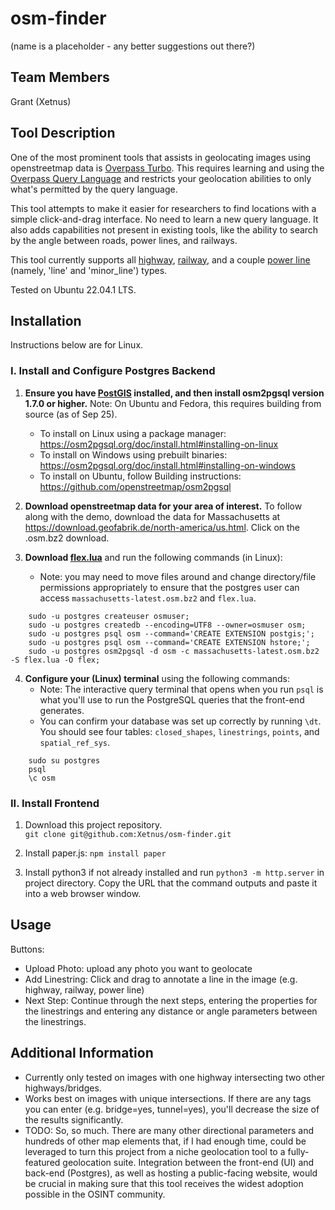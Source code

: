 # osm-finder
(name is a placeholder - any better suggestions out there?)

## Team Members
Grant (Xetnus)

## Tool Description
One of the most prominent tools that assists in geolocating images using openstreetmap data is [Overpass Turbo](https://overpass-turbo.eu/). This requires learning and using the [Overpass Query Language](https://wiki.openstreetmap.org/wiki/Overpass_API/Overpass_QL) and restricts your geolocation abilities to only what's permitted by the query language.  

This tool attempts to make it easier for researchers to find locations with a simple click-and-drag interface. No need to learn a new query language. It also adds capabilities not present in existing tools, like the ability to search by the angle between roads, power lines, and railways.

This tool currently supports all [highway](https://wiki.openstreetmap.org/wiki/Key:highway), [railway](https://wiki.openstreetmap.org/wiki/Key:railway), and a couple [power line](https://wiki.openstreetmap.org/wiki/Key:power) (namely, 'line' and 'minor_line') types.

Tested on Ubuntu 22.04.1 LTS.

## Installation
Instructions below are for Linux.

### I. Install and Configure Postgres Backend 
1. **Ensure you have [PostGIS](https://postgis.net/) installed, and then install osm2pgsql version 1.7.0 or higher.** Note: On Ubuntu and Fedora, this requires building from source (as of Sep 25).  
    - To install on Linux using a package manager: https://osm2pgsql.org/doc/install.html#installing-on-linux  
    - To install on Windows using prebuilt binaries: https://osm2pgsql.org/doc/install.html#installing-on-windows  
    - To install on Ubuntu, follow Building instructions: https://github.com/openstreetmap/osm2pgsql  

2. **Download openstreetmap data for your area of interest.** To follow along with the demo, download the data for Massachusetts at https://download.geofabrik.de/north-america/us.html. Click on the .osm.bz2 download.

3. **Download [flex.lua](https://github.com/Xetnus/osm-finder/blob/main/flex.lua)** and run the following commands (in Linux):
    - Note: you may need to move files around and change directory/file permissions appropriately to ensure that the postgres user can access `massachusetts-latest.osm.bz2` and `flex.lua`.

```
    sudo -u postgres createuser osmuser; 
    sudo -u postgres createdb --encoding=UTF8 --owner=osmuser osm; 
    sudo -u postgres psql osm --command='CREATE EXTENSION postgis;'; 
    sudo -u postgres psql osm --command='CREATE EXTENSION hstore;'; 
    sudo -u postgres osm2pgsql -d osm -c massachusetts-latest.osm.bz2 -S flex.lua -O flex; 
```

4. **Configure your (Linux) terminal** using the following commands:
    - Note: The interactive query terminal that opens when you run `psql` is what you'll use to run the PostgreSQL queries that the front-end generates.
    - You can confirm your database was set up correctly by running `\dt`. You should see four tables: `closed_shapes`, `linestrings`, `points`, and `spatial_ref_sys`.
```
    sudo su postgres
    psql
    \c osm
```

### II. Install Frontend
1. Download this project repository.  
        `git clone git@github.com:Xetnus/osm-finder.git`

2. Install paper.js: `npm install paper`

3. Install python3 if not already installed and run `python3 -m http.server` in project directory. Copy the URL that the command outputs and paste it into a web browser window.

## Usage
Buttons:
- Upload Photo: upload any photo you want to geolocate  
- Add Linestring: Click and drag to annotate a line in the image (e.g. highway, railway, power line)  
- Next Step: Continue through the next steps, entering the properties for the linestrings and entering any distance or angle parameters between the linestrings.  

## Additional Information
- Currently only tested on images with one highway intersecting two other highways/bridges.
- Works best on images with unique intersections. If there are any tags you can enter (e.g. bridge=yes, tunnel=yes), you'll decrease the size of the results significantly.
- TODO: So, so much. There are many other directional parameters and hundreds of other map elements that, if I had enough time, could be leveraged to turn this project from a niche geolocation tool to a fully-featured geolocation suite. Integration between the front-end (UI) and back-end (Postgres), as well as hosting a public-facing website, would be crucial in making sure that this tool receives the widest adoption possible in the OSINT community.
